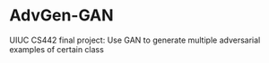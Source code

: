 # AdvGen-GAN
UIUC CS442 final project: Use GAN to generate multiple adversarial examples of certain class
